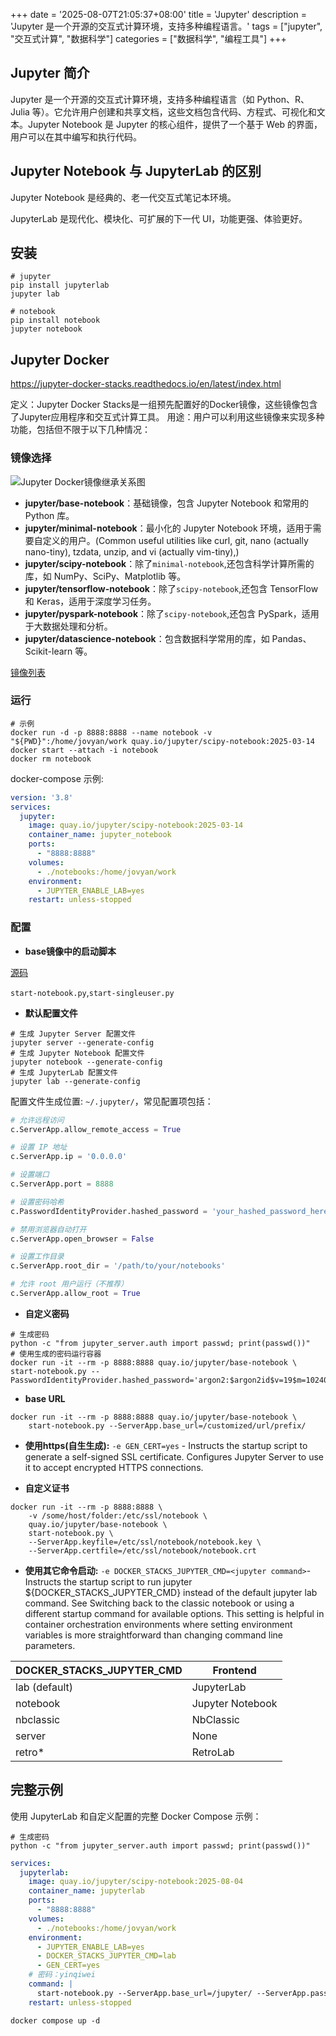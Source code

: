 +++
date = '2025-08-07T21:05:37+08:00'
title = 'Jupyter'
description = 'Jupyter 是一个开源的交互式计算环境，支持多种编程语言。'
tags = ["jupyter", "交互式计算", "数据科学"]
categories = ["数据科学", "编程工具"]
+++

## Jupyter 简介

Jupyter 是一个开源的交互式计算环境，支持多种编程语言（如 Python、R、Julia 等）。它允许用户创建和共享文档，这些文档包含代码、方程式、可视化和文本。Jupyter Notebook 是 Jupyter 的核心组件，提供了一个基于 Web 的界面，用户可以在其中编写和执行代码。

## Jupyter Notebook 与 JupyterLab 的区别

Jupyter Notebook 是经典的、老一代交互式笔记本环境。

JupyterLab 是现代化、模块化、可扩展的下一代 UI，功能更强、体验更好。

## 安装

```shell
# jupyter
pip install jupyterlab
jupyter lab

# notebook
pip install notebook
jupyter notebook
```

## Jupyter Docker

<https://jupyter-docker-stacks.readthedocs.io/en/latest/index.html>

定义：Jupyter Docker Stacks是一组预先配置好的Docker镜像，这些镜像包含了Jupyter应用程序和交互式计算工具。
用途：用户可以利用这些镜像来实现多种功能，包括但不限于以下几种情况：

### 镜像选择

![Jupyter Docker镜像继承关系图](../images/inherit.svg)

- **jupyter/base-notebook**：基础镜像，包含 Jupyter Notebook 和常用的 Python 库。
- **jupyter/minimal-notebook**：最小化的 Jupyter Notebook 环境，适用于需要自定义的用户。(Common useful utilities like curl, git, nano (actually nano-tiny), tzdata, unzip, and vi (actually vim-tiny),)
- **jupyter/scipy-notebook**：除了`minimal-notebook`,还包含科学计算所需的库，如 NumPy、SciPy、Matplotlib 等。
- **jupyter/tensorflow-notebook**：除了`scipy-notebook`,还包含 TensorFlow 和 Keras，适用于深度学习任务。
- **jupyter/pyspark-notebook**：除了`scipy-notebook`,还包含 PySpark，适用于大数据处理和分析。
- **jupyter/datascience-notebook**：包含数据科学常用的库，如 Pandas、Scikit-learn 等。

[镜像列表](https://quay.io/organization/jupyter)

### 运行

```shell
# 示例
docker run -d -p 8888:8888 --name notebook -v "${PWD}":/home/jovyan/work quay.io/jupyter/scipy-notebook:2025-03-14
docker start --attach -i notebook
docker rm notebook
```

docker-compose 示例:

```yaml
version: '3.8'
services:
  jupyter:
    image: quay.io/jupyter/scipy-notebook:2025-03-14
    container_name: jupyter_notebook
    ports:
      - "8888:8888"
    volumes:
      - ./notebooks:/home/jovyan/work
    environment:
      - JUPYTER_ENABLE_LAB=yes
    restart: unless-stopped
```

### 配置

- **base镜像中的启动脚本**

[源码](https://github.com/jupyter/docker-stacks/tree/main/images/base-notebook)

`start-notebook.py`,`start-singleuser.py`

- **默认配置文件**

```shell
# 生成 Jupyter Server 配置文件
jupyter server --generate-config
# 生成 Jupyter Notebook 配置文件
jupyter notebook --generate-config
# 生成 JupyterLab 配置文件
jupyter lab --generate-config
```

配置文件生成位置: `~/.jupyter/`，常见配置项包括：

```python
# 允许远程访问
c.ServerApp.allow_remote_access = True

# 设置 IP 地址
c.ServerApp.ip = '0.0.0.0'

# 设置端口
c.ServerApp.port = 8888

# 设置密码哈希
c.PasswordIdentityProvider.hashed_password = 'your_hashed_password_here'

# 禁用浏览器自动打开
c.ServerApp.open_browser = False

# 设置工作目录
c.ServerApp.root_dir = '/path/to/your/notebooks'

# 允许 root 用户运行（不推荐）
c.ServerApp.allow_root = True
```

- **自定义密码**

```shell
# 生成密码
python -c "from jupyter_server.auth import passwd; print(passwd())"
# 使用生成的密码运行容器
docker run -it --rm -p 8888:8888 quay.io/jupyter/base-notebook \ start-notebook.py --PasswordIdentityProvider.hashed_password='argon2:$argon2id$v=19$m=10240,t=10,p=8$JdAN3fe9J45NvK/EPuGCvA$O/tbxglbwRpOFuBNTYrymAEH6370Q2z+eS1eF4GM6Do'
```

- **base URL**

```shell
docker run -it --rm -p 8888:8888 quay.io/jupyter/base-notebook \
    start-notebook.py --ServerApp.base_url=/customized/url/prefix/
```

- **使用https(自生生成):** `-e GEN_CERT=yes` - Instructs the startup script to generate a self-signed SSL certificate. Configures Jupyter Server to use it to accept encrypted HTTPS connections.

- **自定义证书**

```shell
docker run -it --rm -p 8888:8888 \
    -v /some/host/folder:/etc/ssl/notebook \
    quay.io/jupyter/base-notebook \
    start-notebook.py \
    --ServerApp.keyfile=/etc/ssl/notebook/notebook.key \
    --ServerApp.certfile=/etc/ssl/notebook/notebook.crt

```

- **使用其它命令启动:** `-e DOCKER_STACKS_JUPYTER_CMD=<jupyter command>`- Instructs the startup script to run jupyter ${DOCKER_STACKS_JUPYTER_CMD} instead of the default jupyter lab command. See Switching back to the classic notebook or using a different startup command for available options. This setting is helpful in container orchestration environments where setting environment variables is more straightforward than changing command line parameters.

| DOCKER_STACKS_JUPYTER_CMD | Frontend |
|---------------------------|----------|
| lab (default) | JupyterLab |
| notebook | Jupyter Notebook |
| nbclassic | NbClassic |
| server | None |
| retro* | RetroLab |

## 完整示例

使用 JupyterLab 和自定义配置的完整 Docker Compose 示例：

```shell
# 生成密码
python -c "from jupyter_server.auth import passwd; print(passwd())"
```

```yaml
services:
  jupyterlab:
    image: quay.io/jupyter/scipy-notebook:2025-08-04
    container_name: jupyterlab
    ports:
      - "8888:8888"
    volumes:
      - ./notebooks:/home/jovyan/work
    environment:
      - JUPYTER_ENABLE_LAB=yes
      - DOCKER_STACKS_JUPYTER_CMD=lab
      - GEN_CERT=yes
    # 密码：yinqiwei
    command: |
      start-notebook.py --ServerApp.base_url=/jupyter/ --ServerApp.password='argon2:$$argon2id$$v=19$$m=10240,t=10,p=8$$BddMOiwDJ5A+lhIxQrkWdg$$T260ScvgWLnSNmB9f5nCcL1sOwOnFRZQplB++wVqQ5Q'
    restart: unless-stopped
```

```shell
docker compose up -d
```
